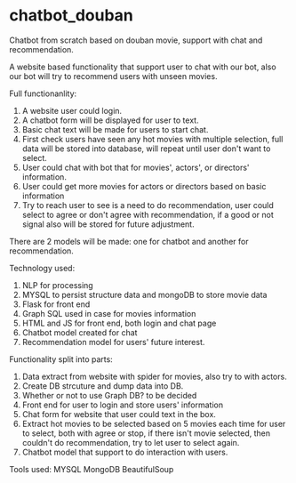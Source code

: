 # chatbot_douban

Chatbot from scratch based on douban movie, support with chat and recommendation.

A website based functionality that support user to chat with our bot, also our bot will try to recommend users with unseen movies.

Full functionanlity:

1. A website user could login.
2. A chatbot form will be displayed for user to text.
3. Basic chat text will be made for users to start chat.
4. First check users have seen any hot movies with multiple selection, full data will be stored into database, will repeat until user don't want to select.
5. User could chat with bot that for movies', actors', or directors' information.
6. User could get more movies for actors or directors based on basic information
7. Try to reach user to see is a need to do recommendation, user could select to agree or don't agree with recommendation, if a good or not signal also will be stored for future adjustment.


There are 2 models will be made: one for chatbot and another for recommendation.


Technology used:
1. NLP for processing
2. MYSQL to persist structure data and mongoDB to store movie data
3. Flask for front end
4. Graph SQL used in case for movies information
5. HTML and JS for front end, both login and chat page
6. Chatbot model created for chat
7. Recommendation model for users' future interest.


Functionality split into parts:
1. Data extract from website with spider for movies, also try to with actors.
2. Create DB strcuture and dump data into DB.
3. Whether or not to use Graph DB? to be decided
4. Front end for user to login and store users' information
5. Chat form for website that user could text in the box.
6. Extract hot movies to be selected based on 5 movies each time for user to select, both with agree or stop, if there isn't movie selected, then couldn't do recommendation, try to let user to select again.
7. Chatbot model that support to do interaction with users.


Tools used:
MYSQL
MongoDB
BeautifulSoup

